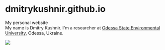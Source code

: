 # dmitrykushnir.github.io
My personal website <br />
My name is Dmitry Kushnir. I'm a researcher at [Odessa State Environmental University](https://odeku.edu.ua/en/main-en/), Odessa, Ukraine.

![](https://scontent.fiev19-1.fna.fbcdn.net/v/t31.18172-8/12001068_141170602896733_8310692071472705531_o.jpg?_nc_cat=103&ccb=1-7&_nc_sid=09cbfe&_nc_ohc=zq1hnKIoBvsAX-3bNwM&_nc_ht=scontent.fiev19-1.fna&oh=00_AfDm9BEqZ2ZOTK_2avlOYdTAX-nHOCWHwQqoxXaI0LYBpA&oe=64894D92)